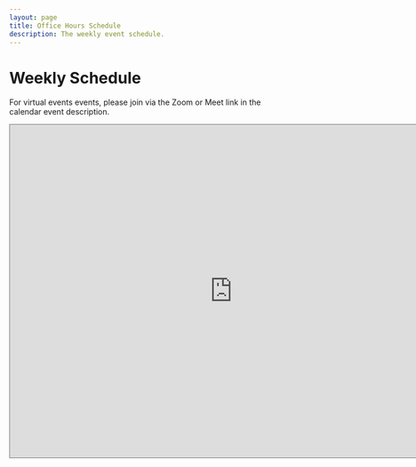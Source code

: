 ```yaml
---
layout: page
title: Office Hours Schedule
description: The weekly event schedule.
---
```


# Weekly Schedule

For virtual events events, please join via the Zoom or Meet link in the calendar event description.

<iframe src="https://calendar.google.com/calendar/embed?height=600&wkst=1&bgcolor=%23ffffff&ctz=America%2FNew_York&mode=WEEK&src=Y182MTE0ZWFmOThkMTdmODM3MzkwNjliMWQyZmNmNzJlYTdhZjdmNDkyZDQxNTRlYmQyNDUxOGNkMGE0NTQ4YjNjQGdyb3VwLmNhbGVuZGFyLmdvb2dsZS5jb20&color=%23EF6C00" style="border:solid 1px #777" width="800" height="600" frameborder="0" scrolling="no"></iframe>


